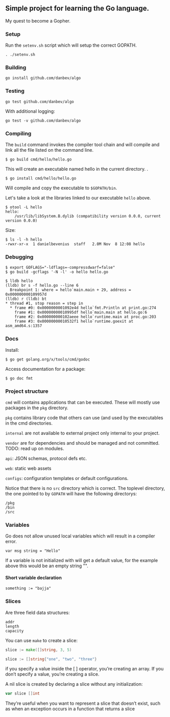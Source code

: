 ## Simple project for learning the Go language.
My quest to become a Gopher.


### Setup
Run the ```setenv.sh``` script which will setup the correct GOPATH.

    . ./setenv.sh

### Building

    go install github.com/danbev/algo

### Testing

    go test github.com/danbev/algo

With additional logging:

    go test -v github.com/danbev/algo


### Compiling
The `build` command invokes the compiler tool chain and will compile and link
all the file listed on the command line. 
```console
$ go build cmd/hello/hello.go
```
This will create an executable named hello in the current directory. 
.
```console
$ go install cmd/hello/hello.go
```
Will compile and copy the executable to `$GOPATH/bin`.

Let's take a look at the libraries linked to our executable `hello` above.
```console
$ otool -L hello
hello:
	/usr/lib/libSystem.B.dylib (compatibility version 0.0.0, current version 0.0.0)
```
Size:
```console
$ ls -l -h hello
-rwxr-xr-x  1 danielbevenius  staff   2.0M Nov  8 12:08 hello
```


### Debugging
```console
$ export GOFLAGS="-ldflags=-compressdwarf=false"
$ go build -gcflags '-N -l' -o hello hello.go
```
```console
$ lldb hello
(lldb) br s -f hello.go --line 6
  Breakpoint 1: where = hello`main.main + 29, address = 0x000000000109957d
(lldb) r (lldb) bt
* thread #1, stop reason = step in
  * frame #0: 0x0000000001092e4d hello`fmt.Println at print.go:274
    frame #1: 0x00000000010995df hello`main.main at hello.go:6
    frame #2: 0x000000000102aeee hello`runtime.main at proc.go:203
    frame #3: 0x00000000010532f1 hello`runtime.goexit at asm_amd64.s:1357
```


### Docs
Install:
```console
$ go get golang.org/x/tools/cmd/godoc
```

Access documentation for a package:
```console
$ go doc fmt
```

### Project structure
`cmd` will contains applications that can be executed. These will mostly
use packages in the `pkg` directory.

`pkg` contains library code that others can use (and used by the executables in
the cmd directories.

`internal` are not available to external project only internal to your project.

`vendor` are for dependencies and should be managed and not committed. TODO:
read up on modules.

`api`: JSON schemas, protocol defs etc.

`web`: static web assets

`configs`: configuration templates or default configurations.


Notice that there is no `src` directory which is correct.
The toplevel directory, the one pointed to by `GOPATH` will have the following
directorys:
```
/pkg
/bin
/src
```




### Variables
Go does not allow unused local variables which will result in a compiler
error.

```
var msg string = "Hello"
```
If a variable is not initialized with will get a default value, for the example
above this would be an empty string "".

#### Short variable declaration
```
something := "bajja"
```

### Slices
Are three field data structures:
```
addr
length
capacity
```
You can use `make` to create a slice:
```go
slice := make([]string, 3, 5)
```
```go
slice := []string{"one", "two", "three"}
```
if you specify a value inside the [ ] operator, you’re creating an array. If
you don’t specify a value, you’re creating a slice.

A nil slice is created by declaring a slice without any initialization:
```go
var slice []int
```
They’re useful when you want to represent a slice that doesn’t exist, such as
when an exception occurs in a function that returns a slice 

